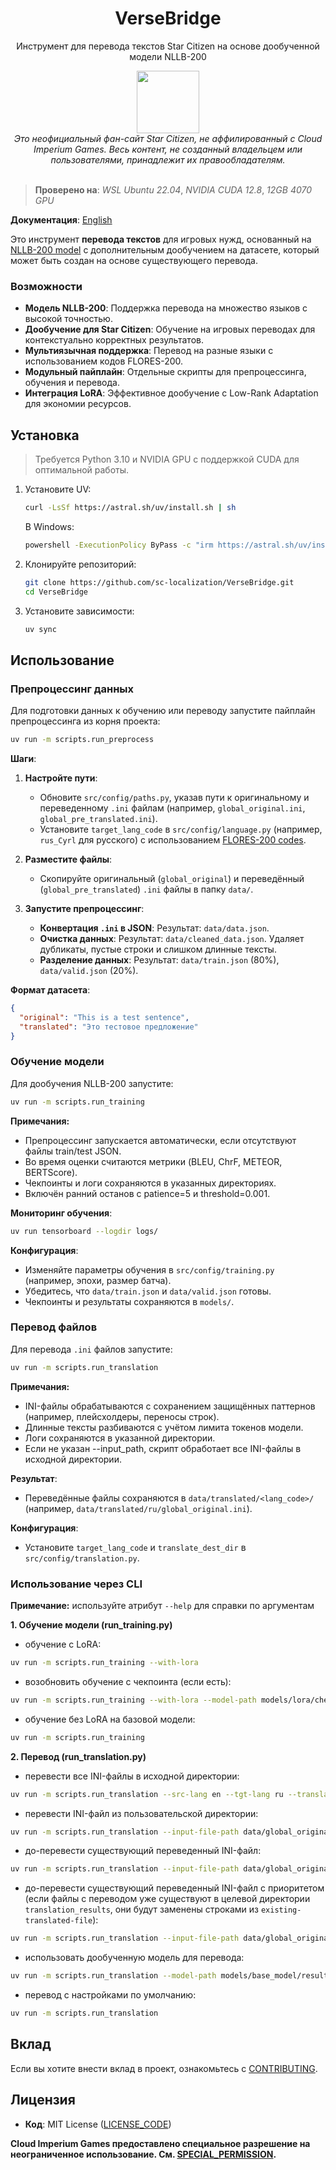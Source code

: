 <div align="center">
  <h1>VerseBridge</h1>

  <p>Инструмент для перевода текстов Star Citizen на основе дообученной модели NLLB-200</p>
  
  <img src="https://github.com/user-attachments/assets/cde49eaa-f857-4be0-a2c7-215bd9c0a471" width="100">
</div>

<div align="center">
   <i>Это неофициальный фан-сайт Star Citizen, не аффилированный с Cloud Imperium Games. Весь контент, не созданный владельцем или пользователями, принадлежит их правообладателям.</i>
</div>

<br>

> **Проверено на**: _WSL Ubuntu 22.04_, _NVIDIA CUDA 12.8_, _12GB 4070 GPU_

**Документация**: [English](../README.md)

Это инструмент **перевода текстов** для игровых нужд, основанный на [NLLB-200 model](https://huggingface.co/facebook/nllb-200-distilled-1.3B) с дополнительным дообучением на датасете, который может быть создан на основе существующего перевода.

### Возможности

- **Модель NLLB-200**: Поддержка перевода на множество языков с высокой точностью.
- **Дообучение для Star Citizen**: Обучение на игровых переводах для контекстуально корректных результатов.
- **Мультиязычная поддержка**: Перевод на разные языки с использованием кодов FLORES-200.
- **Модульный пайплайн**: Отдельные скрипты для препроцессинга, обучения и перевода.
- **Интеграция LoRA**: Эффективное дообучение с Low-Rank Adaptation для экономии ресурсов.

## Установка

> Требуется Python 3.10 и NVIDIA GPU с поддержкой CUDA для оптимальной работы.

1. Установите UV:
   ```sh
   curl -LsSf https://astral.sh/uv/install.sh | sh
   ```
   В Windows:
   ```sh
   powershell -ExecutionPolicy ByPass -c "irm https://astral.sh/uv/install.ps1 | iex"
   ```
2. Клонируйте репозиторий:
   ```sh
   git clone https://github.com/sc-localization/VerseBridge.git
   cd VerseBridge
   ```
3. Установите зависимости:
   ```sh
   uv sync
   ```

## Использование

### Препроцессинг данных

Для подготовки данных к обучению или переводу запустите пайплайн препроцессинга из корня проекта:

```sh
uv run -m scripts.run_preprocess
```

**Шаги**:

1. **Настройте пути**:

   - Обновите `src/config/paths.py`, указав пути к оригинальному и переведенному `.ini` файлам (например, `global_original.ini`, `global_pre_translated.ini`).
   - Установите `target_lang_code` в `src/config/language.py` (например, `rus_Cyrl` для русского) с использованием [FLORES-200 codes](https://github.com/facebookresearch/flores/blob/main/flores200/README.md#languages-in-flores-200).

2. **Разместите файлы**:

   - Скопируйте оригинальный (`global_original`) и переведённый (`global_pre_translated`) `.ini` файлы в папку `data/`.

3. **Запустите препроцессинг**:
   - **Конвертация `.ini` в JSON**:
     Результат: `data/data.json`.
   - **Очистка данных**:
     Результат: `data/cleaned_data.json`. Удаляет дубликаты, пустые строки и слишком длинные тексты.
   - **Разделение данных**:
     Результат: `data/train.json` (80%), `data/valid.json` (20%).

**Формат датасета**:

```json
{
  "original": "This is a test sentence",
  "translated": "Это тестовое предложение"
}
```

### Обучение модели

Для дообучения NLLB-200 запустите:

```sh
uv run -m scripts.run_training
```

**Примечания:**

- Препроцессинг запускается автоматически, если отсутствуют файлы train/test JSON.
- Во время оценки считаются метрики (BLEU, ChrF, METEOR, BERTScore).
- Чекпоинты и логи сохраняются в указанных директориях.
- Включён ранний останов с patience=5 и threshold=0.001.

**Мониторинг обучения**:

```sh
uv run tensorboard --logdir logs/
```

**Конфигурация**:

- Изменяйте параметры обучения в `src/config/training.py` (например, эпохи, размер батча).
- Убедитесь, что `data/train.json` и `data/valid.json` готовы.
- Чекпоинты и результаты сохраняются в `models/`.

### Перевод файлов

Для перевода `.ini` файлов запустите:

```sh
uv run -m scripts.run_translation
```

**Примечания:**

- INI-файлы обрабатываются с сохранением защищённых паттернов (например, плейсхолдеры, переносы строк).
- Длинные тексты разбиваются с учётом лимита токенов модели.
- Логи сохраняются в указанной директории.
- Если не указан --input_path, скрипт обработает все INI-файлы в исходной директории.

**Результат**:

- Переведённые файлы сохраняются в `data/translated/<lang_code>/` (например, `data/translated/ru/global_original.ini`).

**Конфигурация**:

- Установите `target_lang_code` и `translate_dest_dir` в `src/config/translation.py`.

### Использование через CLI

**Примечание:** используйте атрибут `--help` для справки по аргументам

**1. Обучение модели (run_training.py)**

- обучение с LoRA:

```sh
uv run -m scripts.run_training --with-lora
```

- возобновить обучение с чекпоинта (если есть):

```sh
uv run -m scripts.run_training --with-lora --model-path models/lora/checkpoints/checkpoints-100
```

- обучение без LoRA на базовой модели:

```sh
uv run -m scripts.run_training
```

**2. Перевод (run_translation.py)**

- перевести все INI-файлы в исходной директории:

```sh
uv run -m scripts.run_translation --src-lang en --tgt-lang ru --translated_file_name translated.ini
```

- перевести INI-файл из пользовательской директории:

```sh
uv run -m scripts.run_translation --input-file-path data/global_original_test.ini
```

- до-перевести существующий переведенный INI-файл:

```sh
uv run -m scripts.run_translation --input-file-path data/global_original_test.ini --existing-translated-file data/global_original_exist.ini
```

- до-перевести существующий переведенный INI-файл с приоритетом (если файлы с переводом уже существуют в целевой директории `translation_results`, они будут заменены строками из `existing-translated-file`):

```sh
uv run -m scripts.run_translation --input-file-path data/global_original_test.ini --existing-translated-file data/global_original_exist.ini --translation-priority existing
```

- использовать дообученную модель для перевода:

```sh
uv run -m scripts.run_translation --model-path models/base_model/result
```

- перевод с настройками по умолчанию:

```sh
uv run -m scripts.run_translation
```

## Вклад

Если вы хотите внести вклад в проект, ознакомьтесь с [CONTRIBUTING](../CONTRIBUTING.md).

## Лицензия

- **Код**: MIT License ([LICENSE_CODE](../LICENSE_CODE))
  <!-- TODO: Add if a training dataset created from translations will be added to the repository -->
  <!-- - **Ru Translations**: Creative Commons BY-NC-SA 4.0 ([LICENSE_TRANSLATIONS](../LICENSE_TRANSLATIONS)) -->

**Cloud Imperium Games предоставлено специальное разрешение на неограниченное использование. См. [SPECIAL_PERMISSION](../SPECIAL_PERMISSION.md).**
